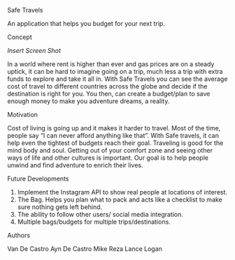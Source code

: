 Safe Travels 

An application that helps you budget for your next trip. 

Concept

*Insert Screen Shot*

In a world where rent is higher than ever and gas prices are on a steady uptick, it can be hard to imagine going on a trip, much less a trip with extra funds to explore and take it all in. With Safe Travels you can see the average cost of travel to different countries across the globe and decide if the destination is right for you. You then, can create a budget/plan to save enough money to make you adventure dreams, a reality. 

Motivation

Cost of living is going up and it makes it harder to travel. Most of the time, people say “I can never afford anything like that”. With Safe travels, it can help even the tightest of budgets reach their goal. Traveling is good for the mind body and soul. Getting out of your comfort zone and seeing other ways of life and other cultures is important. Our goal is to help people unwind and find adventure to enrich their lives. 

Future Developments 

1. Implement the Instagram API to show real people at locations of interest.
2. The Bag. Helps you plan what to pack and acts like a checklist to make sure nothing gets left behind.
3. The ability to follow other users/ social media integration. 
4. Multiple bags/budgets for multiple trips/destinations.

Authors 

Van De Castro 
Ayn De Castro
Mike Reza
Lance Logan 

